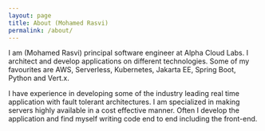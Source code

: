 ```yaml
---
layout: page
title: About (Mohamed Rasvi)
permalink: /about/
---
```


I am (Mohamed Rasvi) principal software engineer at Alpha Cloud Labs. I architect and develop applications on different technologies. Some of my favourites are AWS, Serverless, Kubernetes, Jakarta EE, Spring Boot, Python and Vert.x.

I have experience in developing some of the industry leading real time application with fault tolerant architectures. I am specialized in making servers highly available in a cost effective manner. Often I develop the application and find myself writing code end to end including the front-end.